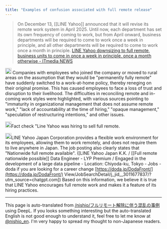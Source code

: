 ```yaml
---
title: "Examples of confusion associated with full remote release"
---
```


> On December 13, [[LINE Yahoo]] announced that it will revise its remote work system in April 2025. Until now, each department has set its own frequency of coming to work, but from April onward, business departments will be required to come to work once a week in principle, and all other departments will be required to come to work once a month in principle.
[LINE Yahoo downsizing to full remote, business units to come in once a week in principle, once a month otherwise - ITmedia NEWS](https://www.itmedia.co.jp/news/articles/2412/13/news164.html)

<img src='https://scrapbox.io/api/pages/nishio-en/o1 Pro/icon' alt='o1 Pro.icon' height="19.5"/>
Companies with employees who joined the company or moved to rural areas on the assumption that they would be "permanently fully remote" have suddenly switched to a work-at-home policy, thereby reneging on their original promise. This has caused employees to face a loss of trust and disruption to their livelihood. The difficulties in reconciling remote and in-coming work styles were highlighted, with various sources pointing to "immaturity in organizational management that does not assume remote work," "lack of accountability at the time of hiring," "opaque management," "speculation of restructuring intentions," and other issues.

<img src='https://scrapbox.io/api/pages/nishio-en/nishio/icon' alt='nishio.icon' height="19.5"/>Fact check "Line Yahoo was hiring to sell full remote.

<img src='https://scrapbox.io/api/pages/nishio-en/gpt/icon' alt='gpt.icon' height="19.5"/>LINE Yahoo Japan Corporation provides a flexible work environment for its employees, allowing them to work remotely, and does not require them to live anywhere in Japan.
The job posting also clearly states that "Nationwide full remote available". ([LINE Yahoo Japan K.K. / [[Full remote nationwide possible]] Data Engineer - LYP Premium / Engaged in the development of a large data pipeline - Location: Chiyoda-ku, Tokyo - Jobs - doda if you are looking for a career change [https://doda.jp/DodaFront/](https://doda.jp/DodaFront/) View/JobSearchDetail/j_jid__3011677837/?utm_source=chatgpt.com])
Based on this information, we believe it is true that LINE Yahoo encourages full remote work and makes it a feature of its hiring practices.




---
This page is auto-translated from [/nishio/フルリモート解除に伴う混乱の事例](https://scrapbox.io/nishio/フルリモート解除に伴う混乱の事例) using DeepL. If you looks something interesting but the auto-translated English is not good enough to understand it, feel free to let me know at [@nishio_en](https://twitter.com/nishio_en). I'm very happy to spread my thought to non-Japanese readers.